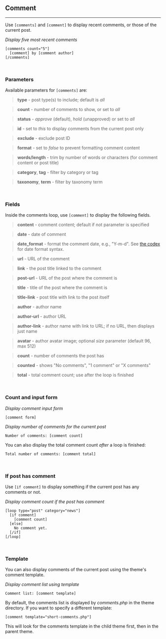 
## Comment
---

Use `[comments]` and `[comment]` to display recent comments, or those of the current post.

*Display five most recent comments*

~~~
[comments count="5"]
  [comment] by [comment author]
[/comments]
~~~


&nbsp;

### Parameters

Available parameters for `[comments]` are:

> **type** - post type(s) to include; default is *all*

> **count** - number of comments to show, or set to *all*

> **status** - *approve* (default), *hold* (unapproved) or set to *all*

> **id** - set to *this* to display comments from the current post only

> **exclude** - exclude post ID

> **format** - set to *false* to prevent formatting comment content

> **words/length** - trim by number of words or characters (for comment content or post title)

> **category**, **tag** - filter by category or tag

> **taxonomy**, **term** - filter by taxonomy term


&nbsp;

### Fields

Inside the comments loop, use `[comment]` to display the following fields.

> **content** - comment content; default if not parameter is specified

> **date** - date of comment

> **date_format** - format the comment date, e.g., "Y-m-d". See [the codex](http://codex.wordpress.org/Formatting_Date_and_Time) for date format syntax.

> **url** - URL of the comment

> **link** - the post title linked to the comment

> **post-url** - URL of the post where the comment is

> **title** - title of the post where the comment is

> **title-link** - post title with link to the post itself

> **author** - author name

> **author-url** - author URL

> **author-link** - author name with link to URL; if no URL, then displays just name

> **avatar** - author avatar image; optional *size* parameter (default 96, max 512)

> **count** - number of comments the post has

> **counted** - shows "No comments", "1 comment" or "X comments"

> **total** - total comment count; use after the loop is finished



&nbsp;

### Count and input form

*Display comment input form*

~~~
[comment form]
~~~

*Display number of comments for the current post*

~~~
Number of comments: [comment count]
~~~

You can also display the total comment count *after* a loop is finished:

~~~
Total number of comments: [comment total]
~~~



&nbsp;

### If post has comment

Use `[if comment]` to display something if the current post has any comments or not.

*Display comment count if the post has comment*

~~~
[loop type="post" category="news"]
  [if comment]
    [comment count]
  [else]
    No comment yet.
  [/if]
[/loop]
~~~


&nbsp;

### Template

You can also display comments of the current post using the theme's comment template.

*Display comment list using template*

~~~
Comment list: [comment template]
~~~

By default, the comments list is displayed by *comments.php* in the theme directory. If you want to specify a different template:

~~~
[comment template="short-comments.php"]
~~~

This will look for the comments template in the child theme first, then in the parent theme.
